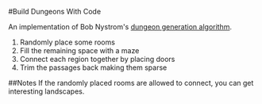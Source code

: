 #Build Dungeons With Code

An implementation of Bob Nystrom's [dungeon generation algorithm](http://journal.stuffwithstuff.com/2014/12/21/rooms-and-mazes/).

1. Randomly place some rooms
2. Fill the remaining space with a maze
3. Connect each region together by placing doors
4. Trim the passages back making them sparse

##Notes
If the randomly placed rooms are allowed to connect, you can get interesting landscapes.
